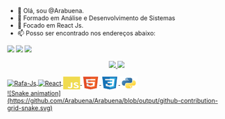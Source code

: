 - 👋 Olá, sou @Arabuena.
- 🌱 Formado em Análise e Desenvolvimento de Sistemas
- 💞️ Focado em React Js.  
- 📫 Posso ser encontrado nos endereços abaixo:
<div> 
<a href="https://www.instagram.com/arabuenapecanha/" target="_blank"><img src="https://img.shields.io/badge/-Instagram-%23E4405F?style=for-the-badge&logo=instagram&logoColor=white" target="_blank"></a>
 	  <a href = "mailto:ara100limite@gmail.com"><img src="https://img.shields.io/badge/-Gmail-%23333?style=for-the-badge&logo=gmail&logoColor=white" target="_blank"></a>
  <a href="https://www.linkedin.com/in/arah-arahkettu-a4a72a74?lipi=urn%3Ali%3Apage%3Ad_flagship3_profile_view_base_contact_details%3BLVLiPWFAR9OHGYklPRusjw%3D%3D" target="_blank"><img src="https://img.shields.io/badge/-LinkedIn-%230077B5?style=for-the-badge&logo=linkedin&logoColor=white" target="_blank"></a> 
</div>
<br>
<div align="center">
  <a href="https://github.com/Arabuena">
  <img height="180em" src="https://github-readme-stats.vercel.app/api?username=Arabuena&show_icons=true&theme=dracula&include_all_commits=true&count_private=true"/>
  <img left="180em" src="https://github-readme-stats.vercel.app/api/top-langs/?username=Arabuena&layout=compact&langs_count=7&theme=dracula"/>
</div>
<div style="display: inline_block">
<br>
  <img align="center" alt="Rafa-Js" height="30" width="40" src="https://icons.iconarchive.com/icons/cjdowner/cryptocurrency/128/Pascal-Lite-icon.png">
  <img align="center" alt="React" height="30" width="40" src="https://miro.medium.com/v2/resize:fit:720/0*EitUXT-pqbaQSCTt.gif">
  <img align="center" alt="Rafa-Js" height="30" width="40" src="https://raw.githubusercontent.com/devicons/devicon/master/icons/javascript/javascript-plain.svg">
  <img align="center" alt="Rafa-HTML" height="30" width="40" src="https://raw.githubusercontent.com/devicons/devicon/master/icons/html5/html5-original.svg">
  <img align="center" alt="Rafa-CSS" height="30" width="40" src="https://raw.githubusercontent.com/devicons/devicon/master/icons/css3/css3-original.svg">
  <img align="center" alt="Rafa-Python" height="30" width="40" src="https://raw.githubusercontent.com/devicons/devicon/master/icons/python/python-original.svg">
 </div>
 
 <div> ![Snake animation](https://github.com/Arabuena/Arabuena/blob/output/github-contribution-grid-snake.svg)</div>
 
 





